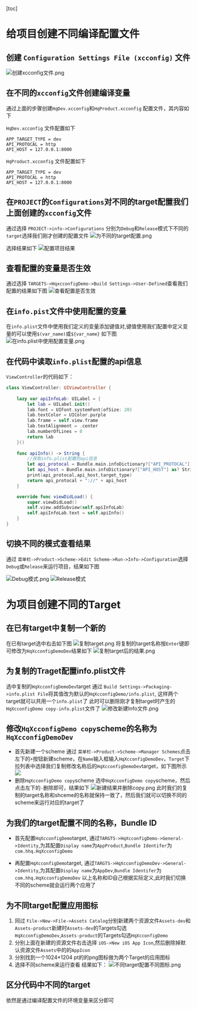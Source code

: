 [toc]
# 给项目创建不同编译配置文件
## 创建 `Configuration Settings File (xcconfig)` 文件
![创建xcconfig文件.png](./doc/images/创建xcconfig文件.png)


## 在不同的`xcconfig`文件创建编译变量
通过上面的步骤创建`HqDev.xcconfig`和`HqProduct.xcconfig` 配置文件，其内容如下

`HqDev.xcconfig` 文件配置如下
```
APP_TARGET_TYPE = dev
API_PROTOCAL = http
API_HOST = 127.0.0.1:8000

```

`HqProduct.xcconfig` 文件配置如下
```
APP_TARGET_TYPE = dev
API_PROTOCAL = http
API_HOST = 127.0.0.1:8000

```



## 在`PROJECT`的`Configurations`对不同的target配置我们上面创建的`xcconfig`文件
通过选择  `PROJECT->info->Configurations` 分别为`Debug`和`Release`模式下不同的`target`选择我们刚才创建的配置文件
![为不同的target配置.png](./doc/images/为不同的target配置.png)

选择结果如下
![配置项目结果](./doc/images/配置项目结果.png)



## 查看配置的变量是否生效
通过选择 `TARGETS->HqxcconfigDemo->Build Settings->User-Defined`查看我们配置的结果如下图
![查看配置是否生效](./doc/images/查看配置是否生效.png)




## 在`info.pist`文件中使用配置的变量
在`info.plist`文件中使用我们定义的变量添加键值对,键值使用我们配置中定义变量的可以使用`$(var_name)`或`${var_name}`
如下图
![在info.plist中使用配置变量.png](./doc/images/./在info.plist中使用配置变量.png)



## 在代码中读取`info.plist`配置的api信息
`ViewController`的代码如下：
```swift
class ViewController: UIViewController {
    
    lazy var apiInfoLab: UILabel = {
        let lab = UILabel.init()
        lab.font = UIFont.systemFont(ofSize: 20)
        lab.textColor = UIColor.purple
        lab.frame = self.view.frame
        lab.textAlignment = .center
        lab.numberOfLines = 0
        return lab
    }()
    
    func apiInfo() -> String {
        //获取info.plist配置的api信息
        let api_protocal = Bundle.main.infoDictionary?["API_PROTOCAL"] as? String ?? ""
        let api_host = Bundle.main.infoDictionary?["API_HOST"] as? String ?? ""
        print(api_protocal,api_host,target_type)
        return api_protocal + "://" + api_host
    }

    override func viewDidLoad() {
        super.viewDidLoad()
        self.view.addSubview(self.apiInfoLab)
        self.apiInfoLab.text = self.apiInfo()
    }
}

```

## 切换不同的模式查看结果
通过 `菜单栏->Product->Scheme->Edit Scheme->Run->Info->Configuration`选择`Debug`或`Release`来运行项目，结果如下图

![Debug模式.png](./doc/images/Debug模式.png)
![Release模式](./doc/images/Release模式.jpg)

# 为项目创建不同的Target

## 在已有target中复制一个新的
在已有target选中右击如下图
![复制target.png](./doc/images/复制target.png)
将复制的target名称按`Enter`键即可修改为`HqXcconfigDemoDev`结果如下
![复制target后的结果.png](./doc/images/复制target后的结果.png)



## 为复制的Traget配置info.plist文件
选中复制的`HqXcconfigDemoDev`target
通过 `Build Settings->Packaging->info.plist File`将其值改为默认的`HqXcconfigDemo/info.plist`,
这样两个target就可以共用一个`info.plist`了
此时可以删除刚才复制target时产生的`HqXcconfigDemo copy-info.plist`文件了
![修改新建Info文件.png](./doc/images/修改新建Info文件.png)

## 修改`HqXcconfigDemo copy`scheme的名称为`HqXcconfigDemoDev`
* 首先新建一个scheme
通过 `菜单栏->Product->Scheme->Manager Schemes`点击左下的`+`按钮新建scheme，在`Name`输入框输入`HqXcconfigDemoDev`，`Target`下拉列表中选择我们复制修改名称后的`HqXcconfigDemoDev`target，如下图所示
![](./doc/images/新建scheme.png)
* 删除`HqXcconfigDemo copy`scheme
选中`HqXcconfigDemo copy`scheme，然后点击左下的`-`删除即可，结果如下
![新建结果并删除copy.png](./doc/images/新建结果并删除copy.png)
此时我们的复制的target名称和shceme的名称就保持一致了，然后我们就可以切换不同的scheme来运行对应的target了

## 为我们的target配置不同的名称，Bundle ID
* 首先配置`HqXcconfigDemo`target,
通过`TARGTS->HqXcconfigDemo->General->Identity`,为其配置`Display name`为`AppProduct`,`Bundle Identifer`为`com.hhq.HqXcconfigDemo`

* 再配置`HqXcconfigDemo`target,
通过`TARGTS->HqXcconfigDemoDev->General->Identity`,为其配置`Display name`为`AppDev`,`Bundle Identifer`为`com.hhq.HqXcconfigDemoDev`
以上名称和ID自己根据实际定义,此时我们切换不同的scheme就会运行两个应用了

## 为不同target配置应用图标

1. 同过 `File->New->File->Assets Catalog`分别新建两个资源文件`Assets-dev`和`Assets-product`新建时`Assets-dev`的Targets勾选`HqXcconfigDemoDev`,`Assets-product`的Targets勾选`HqXcconfigDemo`
2. 分别上面在新建的资源文件右击选择
`iOS->New iOS App Icon`,然后删除掉默认资源文件`Assets`中的的`AppIcon`
3. 分别找到一个1024*1204 pt的的png图标做为两个Target的应用图标
4. 选择不同scheme来运行查看
结果如下：
![不同target配置不同图标.png](./doc/images/不同target配置不同图标.png)


## 区分代码中不同的target
依然是通过编译配置文件的环境变量来区分即可





















